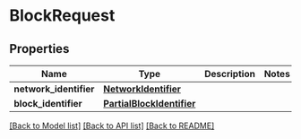 # BlockRequest

## Properties
Name | Type | Description | Notes
------------ | ------------- | ------------- | -------------
**network_identifier** | [**NetworkIdentifier**](NetworkIdentifier.md) |  | 
**block_identifier** | [**PartialBlockIdentifier**](PartialBlockIdentifier.md) |  | 

[[Back to Model list]](../README.md#documentation-for-models) [[Back to API list]](../README.md#documentation-for-api-endpoints) [[Back to README]](../README.md)

